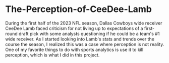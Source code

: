 # The-Perception-of-CeeDee-Lamb
During the first half of the 2023 NFL season, Dallas Cowboys wide receiver CeeDee Lamb faced criticism for not living up to expectations of a first-round draft pick with some analysts questioning if he could be a team's #1 wide receiver.  As I started looking into Lamb's stats and trends over the course the season, I realized this was a case where perception is not reality.  One of my favorite things to do with sports analytics is use it to kill perception, which is what I did in this project.  
